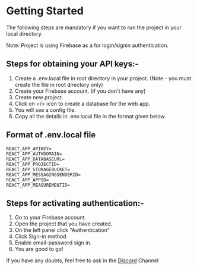 # Getting Started

The following steps are mandatory if you want to run the project in your local directory.

Note: Project is using Firebase as a for login/signin authentication.

## Steps for obtaining your API keys:-

1. Create a .env.local file in root directory in your project. (Note - you must create the file in root directory only)
2. Create your Firebase account. (if you don't have any)
3. Create new project.
4. Click on </> icon to create a database for the web app.
5. You will see a config file.
6. Copy all the details in .env.local file in the format given below.

## Format of .env.local file

    REACT_APP_APIKEY=
    REACT_APP_AUTHDOMAIN=
    REACT_APP_DATABASEURL=
    REACT_APP_PROJECTID=
    REACT_APP_STORAGEBUCKET=
    REACT_APP_MESSAGINGSENDERID=
    REACT_APP_APPID=
    REACT_APP_MEASUREMENTID=

## Steps for activating authentication:-

1. Go to your Firebase account.
2. Open the project that you have created.
3. On the left panel click "Authentication"
4. Click Sign-in method
5. Enable email-password sign in.
6. You are good to go!

If you have any doubts, feel free to ask in the [Discord](https://discord.gg/wUeTqEXDrb) Channel
